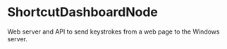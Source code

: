 # ShortcutDashboardNode
Web server and API to send keystrokes from a web page to the Windows server.
